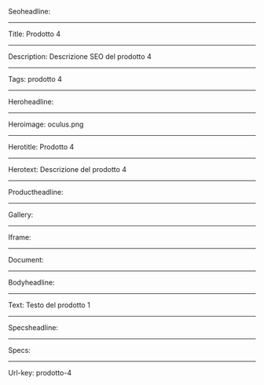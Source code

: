 Seoheadline: 

----

Title: Prodotto 4

----

Description: Descrizione SEO del prodotto 4

----

Tags: prodotto 4

----

Heroheadline: 

----

Heroimage: oculus.png

----

Herotitle: Prodotto 4

----

Herotext: Descrizione del prodotto 4

----

Productheadline: 

----

Gallery: 

----

Iframe: 

----

Document: 

----

Bodyheadline: 

----

Text: Testo del prodotto 1

----

Specsheadline: 

----

Specs: 

----

Url-key: prodotto-4